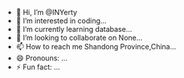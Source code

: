 - 👋 Hi, I’m @INYerty
- 👀 I’m interested in coding...
- 🌱 I’m currently learning database...
- 💞️ I’m looking to collaborate on None...
- 📫 How to reach me Shandong Province,China...
- 😄 Pronouns: ...
- ⚡ Fun fact: ...

<!---
INYerty/INYerty is a ✨ special ✨ repository because its `README.md` (this file) appears on your GitHub profile.
You can click the Preview link to take a look at your changes.
--->
